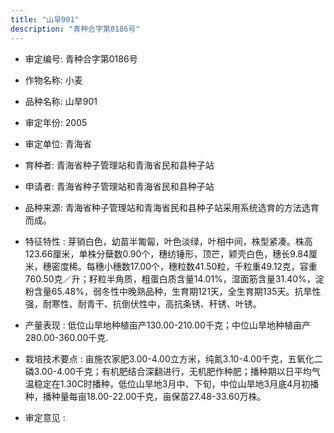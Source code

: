```yaml
---
title: "山旱901"
description: "青种合字第0186号"
---
```

* 审定编号:  青种合字第0186号

*  作物名称:  小麦

*  品种名称:  山旱901

*  审定年份:  2005

*  审定单位:  青海省

* 育种者:  青海省种子管理站和青海省民和县种子站

*  申请者:  青海省种子管理站和青海省民和县种子站

*  品种来源:  青海省种子管理站和青海省民和县种子站采用系统选育的方法选育而成。

*  特征特性 : 
芽销白色，幼苗半匍匐，叶色淡绿，叶相中间，株型紧凑。株高123.66厘米，单株分蘖数0.90个，穗纺锤形，顶芒，颖壳白色，穗长9.84厘米，穗密度稀。每穗小穗数17.00个，穗粒数41.50粒，千粒重49.12克，容重760.50克／升；籽粒半角质，粗蛋白质含量14.01%，湿面筋含量31.40%，淀粉含量65.48%，弱冬性中晚熟品种，生育期121天，全生育期135天。抗旱性强，耐寒性、耐青干、抗倒伏性中，高抗条锈、秆锈、叶锈。
 
*  产量表现 : 
低位山旱地种植亩产130.00-210.00千克；中位山旱地种植亩产280.00-360.00千克.

*  栽培技术要点 : 
亩施农家肥3.00-4.00立方米，纯氮3.10-4.00千克，五氧化二磷3.00-4.00千克；有机肥结合深翻进行，无机肥作种肥；播种期以日平均气温稳定在1.30C时播种，低位山旱地3月中、下旬，中位山旱地3月底4月初播种，播种量每亩18.00-22.00千克，亩保苗27.48-33.60万株。

*  审定意见 : 

